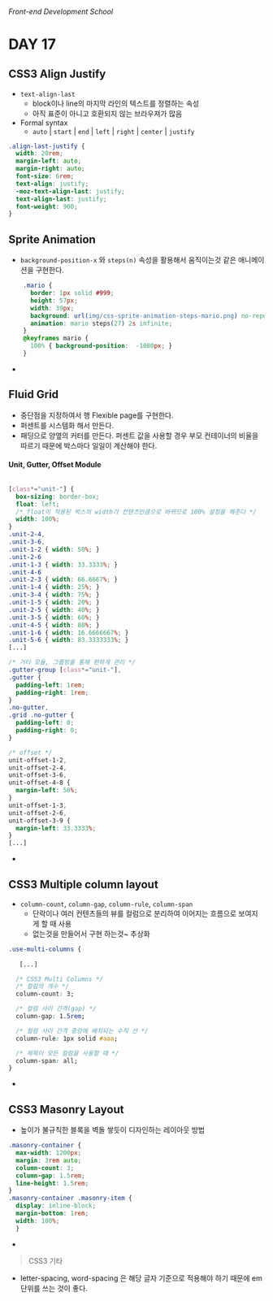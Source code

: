 ###### Front-end Development School

# DAY 17


## CSS3 Align Justify
* `text-align-last` 
  * block이나 line의 마지막 라인의 텍스트를 정렬하는 속성
  * 아직 표준이 아니고 호환되지 않는 브라우져가 많음
* Formal syntax
  * `auto` | `start` | `end` | `left` | `right` | `center` | `justify`

```css
.align-last-justify {
  width: 20rem;
  margin-left: auto;
  margin-right: auto;
  font-size: 6rem;
  text-align: justify;
  -moz-text-align-last: justify;
  text-align-last: justify;
  font-weight: 900;
}
```

## Sprite Animation
* `background-position-x` 와 `steps(n)` 속성을 활용해서 움직이는것 같은 애니메이션을 구현한다.

```css
    .mario {
      border: 1px solid #999;
      height: 57px;
      width: 39px;
      background: url(img/css-sprite-animation-steps-mario.png) no-repeat;
      animation: mario steps(27) 2s infinite;
    }
    @keyframes mario {
      100% { background-position:  -1080px; }
    }
```

-

## Fluid Grid
* 중단점을 지정하여서 행 Flexible page를 구현한다.
* 퍼센트를 시스템화 해서 만든다.
* 패딩으로 양옆의 커터를 만든다. 퍼센트 값을 사용할 경우 부모 컨테이너의 비율을 따르기 때문에 박스마다 일일이 계산해야 한다. 

#### Unit, Gutter, Offset Module

```css

[class*="unit-"] {
  box-sizing: border-box;
  float: left;
  /* float이 적용된 박스의 width가 컨텐츠만큼으로 바뀌므로 100% 설정을 해준다 */
  width: 100%;
}
.unit-2-4,
.unit-3-6,
.unit-1-2 { width: 50%; }
.unit-2-6
.unit-1-3 { width: 33.3333%; }
.unit-4-6
.unit-2-3 { width: 66.6667%; }
.unit-1-4 { width: 25%; }
.unit-3-4 { width: 75%; }
.unit-1-5 { width: 20%; }
.unit-2-5 { width: 40%; }
.unit-3-5 { width: 60%; }
.unit-4-5 { width: 80%; }
.unit-1-6 { width: 16.6666667%; }
.unit-5-6 { width: 83.3333333%; }
[...]

/* 거터 모듈, 그룹핑을 통해 편하게 관리 */
.gutter-group [class*="unit-"],
.gutter {
  padding-left: 1rem;
  padding-right: 1rem;
}
.no-gutter,
.grid .no-gutter {
  padding-left: 0;
  padding-right: 0;
}

/* offset */
unit-offset-1-2,
unit-offset-2-4,
unit-offset-3-6,
unit-offset-4-8 {
  margin-left: 50%;
}
unit-offset-1-3,
unit-offset-2-6,
unit-offset-3-9 {
  margin-left: 33.3333%;
}
[...]
```
-

## CSS3 Multiple column layout
* `column-count`, `column-gap`, `column-rule`, `column-span`
  * 단락이나 여러 컨텐츠들의 뷰를 컬럼으로 분리하여 이어지는 흐름으로 보여지게 할 때 사용
  * 없는것을 만들어서 구현 하는것~ 추상화 

```css
.use-multi-columns {
   
   [...]

  /* CSS3 Multi Columns */
  /* 컬럼의 개수 */
  column-count: 3;

  /* 컬럼 사이 간격(gap) */
  column-gap: 1.5rem;

  /* 컬럼 사이 간격 중앙에 배치되는 수직 선 */
  column-rule: 1px solid #aaa;

  /* 제목이 모든 컬럼을 사용할 때 */
  column-span: all;
}
```

-

## CSS3 Masonry Layout
* 높이가 불규칙한 블록을 벽돌 쌓듯이 디자인하는 레이아웃 방법

```css
.masonry-container {
  max-width: 1200px;
  margin: 3rem auto;
  column-count: 3;
  column-gap: 1.5rem;
  line-height: 1.5rem;
}
.masonry-container .masonry-item {
  display: inline-block;
  margin-bottom: 1rem;
  width: 100%;
  }
``` 


-
> CSS3 기타

* letter-spacing, word-spacing 은 해당 글자 기준으로 적용해야 하기 때문에 em 단위를 쓰는 것이 좋다.
